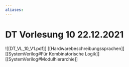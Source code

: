 ```yaml
---
aliases: 
---
```

# DT Vorlesung 10 22.12.2021
![[DT_VL_10_V1.pdf]]
[[Hardwarebeschreibungssprachen]]
[[SystemVerilog#Für Kombinatorische Logik]]
[[SystemVerilog#Modulhierarchie]]